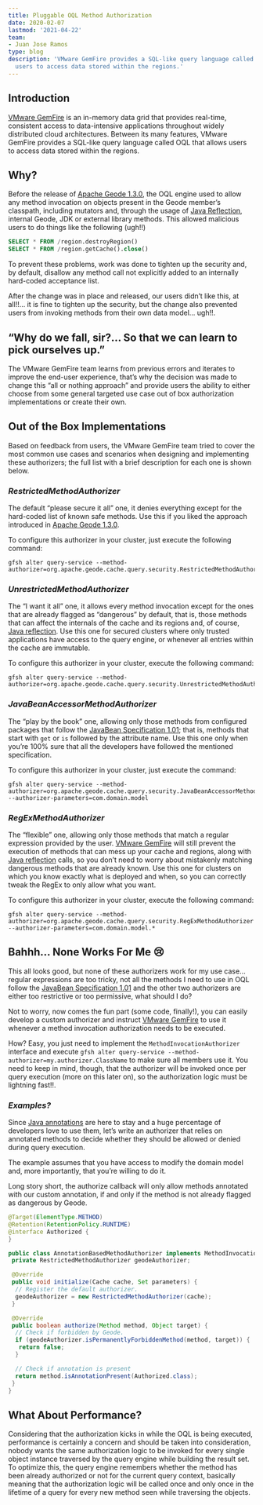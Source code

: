 ```yaml
---
title: Pluggable OQL Method Authorization
date: 2020-02-07
lastmod: '2021-04-22'
team:
- Juan Jose Ramos
type: blog
description: 'VMware GemFire provides a SQL-like query language called OQL that allows
  users to access data stored within the regions.'
---
```


## Introduction

[VMware GemFire](https://www.vmware.com/products/gemfire.html) is an in-memory data grid that provides real-time, consistent access to data-intensive applications throughout widely distributed cloud architectures. Between its many features, VMware GemFire provides a SQL-like query language called OQL that allows users to access data stored within the regions.

## Why?

Before the release of [Apache Geode 1.3.0](https://archive.apache.org/dist/geode/1.3.0/), the OQL engine used to allow any method invocation on objects present in the Geode member’s classpath, including mutators and, through the usage of [Java Reflection](https://docs.oracle.com/javase/8/docs/technotes/guides/reflection/index.html), internal Geode, JDK or external library methods. This allowed malicious users to do things like the following (ugh!!)

```sql
SELECT * FROM /region.destroyRegion()
SELECT * FROM /region.getCache().close()
```

To prevent these problems, work was done to tighten up the security and, by default, disallow any method call not explicitly added to an internally hard-coded acceptance list.

After the change was in place and released, our users didn’t like this, at all!!... it is fine to tighten up the security, but the change also prevented users from invoking methods from their own data model… ugh!!.

## “Why do we fall, sir?... So that we can learn to pick ourselves up.”

The VMware GemFire team learns from previous errors and iterates to improve the end-user experience, that’s why the decision was made to change this “all or nothing approach” and provide users the ability to either choose from some general targeted use case out of box authorization implementations or create their own.

## Out of the Box Implementations

Based on feedback from users, the VMware GemFire team tried to cover the most common use cases and scenarios when designing and implementing these authorizers; the full list with a brief description for each one is shown below.

### *RestrictedMethodAuthorizer*
The default “please secure it all” one, it denies everything except for the hard-coded list of known safe methods. Use this if you liked the approach introduced in [Apache Geode 1.3.0](https://archive.apache.org/dist/geode/1.3.0/).

To configure this authorizer in your cluster, just execute the following command:

```
gfsh alter query-service --method-authorizer=org.apache.geode.cache.query.security.RestrictedMethodAuthorizer
```
### *UnrestrictedMethodAuthorizer*
The “I want it all” one, it allows every method invocation except for the ones that are already flagged as “dangerous” by default, that is, those methods that can affect the internals of the cache and its regions and, of course, [Java reflection](https://docs.oracle.com/javase/8/docs/technotes/guides/reflection/index.html). Use this one for secured clusters where only trusted applications have access to the query engine, or whenever all entries within the cache are immutable.

To configure this authorizer in your cluster, execute the following command:

```
gfsh alter query-service --method-authorizer=org.apache.geode.cache.query.security.UnrestrictedMethodAuthorizer 
```

### *JavaBeanAccessorMethodAuthorizer*
The “play by the book” one, allowing only those methods from configured packages that follow the [JavaBean Specification 1.01](https://download.oracle.com/otndocs/jcp/7224-javabeans-1.01-fr-spec-oth-JSpec/); that is, methods that start with `get` or `is` followed by the attribute name. Use this one only when you’re 100% sure that all the developers have followed the mentioned specification.

To configure this authorizer in your cluster, just execute the command:

```
gfsh alter query-service --method-authorizer=org.apache.geode.cache.query.security.JavaBeanAccessorMethodAuthorizer --authorizer-parameters=com.domain.model
```

### *RegExMethodAuthorizer*
The “flexible” one, allowing only those methods that match a regular expression provided by the user. [VMware GemFire](https://www.vmware.com/products/gemfire.html) will still prevent the execution of methods that can mess up your cache and regions, along with [Java reflection](https://docs.oracle.com/javase/8/docs/technotes/guides/reflection/index.html) calls, so you don’t need to worry about mistakenly matching dangerous methods that are already known. Use this one for clusters on which you know exactly what is deployed and when, so you can correctly tweak the RegEx to only allow what you want.

To configure this authorizer in your cluster, execute the following command:

```
gfsh alter query-service --method-authorizer=org.apache.geode.cache.query.security.RegExMethodAuthorizer --authorizer-parameters=com.domain.model.*
```

## Bahhh… None Works For Me 😢
This all looks good, but none of these authorizers work for my use case… regular expressions are too tricky, not all the methods I need to use in OQL follow the [JavaBean Specification 1.01](https://download.oracle.com/otndocs/jcp/7224-javabeans-1.01-fr-spec-oth-JSpec/) and the other two authorizers are either too restrictive or too permissive, what should I do?

Not to worry, now comes the fun part (some code, finally!), you can easily develop a custom authorizer and instruct [VMware GemFire](https://www.vmware.com/products/gemfire.html) to use it whenever a method invocation authorization needs to be executed.

How? Easy, you just need to implement the `MethodInvocationAuthorizer` interface and execute `gfsh alter query-service --method-authorizer=my.authorizer.ClassName` to make sure all members use it. You need to keep in mind, though, that the authorizer will be invoked once per query execution (more on this later on), so the authorization logic must be lightning fast!!.

### *Examples?*
Since [Java annotations](https://docs.oracle.com/javase/8/docs/technotes/guides/language/annotations.html) are here to stay and a huge percentage of developers love to use them, let’s write an authorizer that relies on annotated methods to decide whether they should be allowed or denied during query execution.

The example assumes that you have access to modify the domain model and, more importantly, that you’re willing to do it.

Long story short, the authorize callback will only allow methods annotated with our custom annotation, if and only if the method is not already flagged as dangerous by Geode.

```java
@Target(ElementType.METHOD)
@Retention(RetentionPolicy.RUNTIME)
@interface Authorized {
}

public class AnnotationBasedMethodAuthorizer implements MethodInvocationAuthorizer {
 private RestrictedMethodAuthorizer geodeAuthorizer;

 @Override
 public void initialize(Cache cache, Set parameters) {
  // Register the default authorizer.
  geodeAuthorizer = new RestrictedMethodAuthorizer(cache);
 }

 @Override
 public boolean authorize(Method method, Object target) {
  // Check if forbidden by Geode.
  if (geodeAuthorizer.isPermanentlyForbiddenMethod(method, target)) {
   return false;
  }

  // Check if annotation is present
  return method.isAnnotationPresent(Authorized.class);
 }
}
```

## What About Performance?
Considering that the authorization kicks in while the OQL is being executed, performance is certainly a concern and should be taken into consideration, nobody wants the same authorization logic to be invoked for every single object instance traversed by the query engine while building the result set. To optimize this, the query engine remembers whether the method has been already authorized or not for the current query context, basically meaning that the authorization logic will be called once and only once in the lifetime of a query for every new method seen while traversing the objects.


